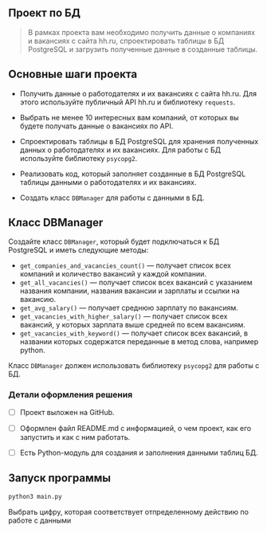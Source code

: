## Проект по БД

> В рамках проекта вам необходимо получить данные о компаниях и вакансиях с сайта hh.ru, спроектировать таблицы в БД PostgreSQL и загрузить полученные данные в созданные таблицы.

## Основные шаги проекта
* Получить данные о работодателях и их вакансиях с сайта hh.ru. Для этого используйте публичный API hh.ru и библиотеку `requests`.

* Выбрать не менее 10 интересных вам компаний, от которых вы будете получать данные о вакансиях по API.
* Спроектировать таблицы в БД PostgreSQL для хранения полученных данных о работодателях и их вакансиях. Для работы с БД используйте библиотеку `psycopg2`.
* Реализовать код, который заполняет созданные в БД PostgreSQL таблицы данными о работодателях и их вакансиях.
* Создать класс `DBManager` для работы с данными в БД.

## Класс DBManager
Создайте класс `DBManager`, который будет подключаться к БД PostgreSQL и иметь следующие методы:
* `get_companies_and_vacancies_count()` — получает список всех компаний и количество вакансий у каждой компании.
* `get_all_vacancies()` — получает список всех вакансий с указанием названия компании, названия вакансии и зарплаты и ссылки на вакансию.
* `get_avg_salary()` — получает среднюю зарплату по вакансиям.
* `get_vacancies_with_higher_salary()` — получает список всех вакансий, у которых зарплата выше средней по всем вакансиям.
* `get_vacancies_with_keyword()` — получает список всех вакансий, в названии которых содержатся переданные в метод слова, например python.

Класс `DBManager` должен использовать библиотеку `psycopg2` для работы с БД.

### Детали оформления решения
 
- [ ] Проект выложен на GitHub.

- [ ] Оформлен файл README.md с информацией, о чем проект, как его запустить и как с ним работать.

- [ ] Есть Python-модуль для создания и заполнения данными таблиц БД.
## Запуск программы
```bash
python3 main.py
```
Выбрать цифру, которая соответствует отпределенному действию по работе с данными